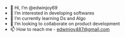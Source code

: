 - 👋 Hi, I’m @edwinjoy69
- 👀 I’m interested in developing softwares
- 🌱 I’m currently learning Ds and Algo
- 💞️ I’m looking to collaborate on product development
- 📫 How to reach me - edwinjoy487@gmail.com

<!---
edwinjoy69/edwinjoy69 is a ✨ special ✨ repository because its `README.md` (this file) appears on your GitHub profile.
You can click the Preview link to take a look at your changes.
--->

